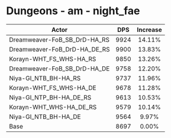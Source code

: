 # Dungeons - am - night_fae
| Actor | DPS | Increase |
|---|:---:|:---:|
|Dreamweaver-FoB_SB_DrD-HA_RS|9924|14.11%|
|Dreamweaver-FoB_DrD-HA_DE_RS|9900|13.83%|
|Korayn-WHT_FS_WHS-HA_RS|9850|13.26%|
|Dreamweaver-FoB_SB_DrD-HA_DE|9758|12.20%|
|Niya-GI_NTB_BH-HA_RS|9737|11.96%|
|Korayn-WHT_FS_WHS-HA_DE|9678|11.28%|
|Niya-GI_NTP_BH-HA_DE_RS|9613|10.53%|
|Korayn-WHT_WHS-HA_DE_RS|9579|10.14%|
|Niya-GI_NTB_BH-HA_DE|9564|9.97%|
|Base|8697|0.00%|
